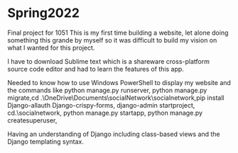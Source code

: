# Spring2022
Final project for 1051
This is my first time building a website, let alone doing something this grande by myself so it was difficult to build my vision on what I wanted for this project. 


I have to download Sublime text which is a shareware cross-platform source code editor and had to learn the features of this app. 


Needed to know how to use Windows PowerShell to display my website and the commands like python manage.py runserver, python manage.py migrate,cd .\OneDrive\Documents\socialNetwork\socialnetwork\,pip install Django-allauth Django-crispy-forms, django-admin startproject, cd.\socialnetwork\, python manage.py startapp, python manage.py createsuperuser, 


Having an understanding of Django including class-based views and the Django templating syntax.
